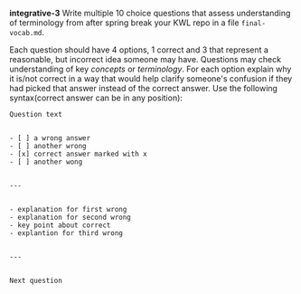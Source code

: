 **integrative-3**
Write multiple 10 choice questions that assess understanding of terminology from after spring break your KWL repo in a file `final-vocab.md`. 

Each question should have 4 options, 1 correct and 3 that represent a reasonable, but incorrect idea someone may have. Questions may check understanding of key *concepts* or  *terminology*. For each option explain why it is/not correct in a way that would help clarify someone's confusion if they had picked that answer instead of the correct answer. Use the following syntax(correct answer can be in any position): 

```
Question text 


- [ ] a wrong answer
- [ ] another wrong 
- [x] correct answer marked with x
- [ ] another wong


---


- explanation for first wrong
- explanation for second wrong
- key point about correct
- explantion for third wrong 


---


Next question 
```